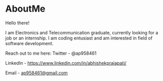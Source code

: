 # AboutMe
Hello there!

I am Electronics and Telecommunication graduate, currently looking for a job or an internship. I am coding entusiast and am interested in field of software development. 

Reach out to me here:
Twitter - @ap958461

LinkedIn - https://www.linkedin.com/in/abhishekprajapati/

Email - ap958461@gmail.com
